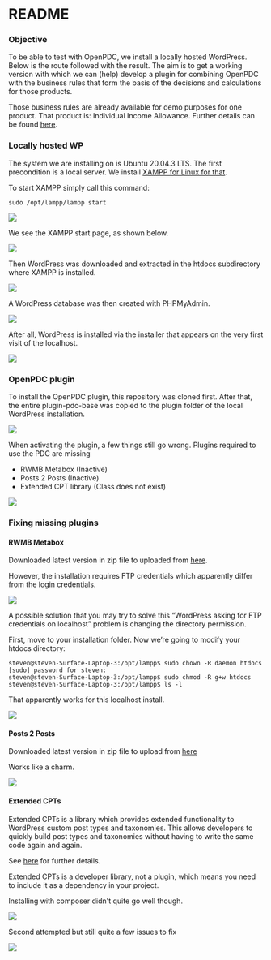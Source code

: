 # README

### Objective

To be able to test with OpenPDC, we install a locally hosted WordPress. Below is the route followed with the result. The aim is to get a working version with which we can (help) develop a plugin for combining OpenPDC with the business rules that form the basis of the decisions and calculations for those products.

Those business rules are already available for demo purposes for one product. That product is: Individual Income Allowance. Further details can be found [here](https://commonground.gitlab.io/virtueel-inkomstenloket/regels/).

### Locally hosted WP

The system we are installing on is Ubuntu 20.04.3 LTS. The first precondition is a local server. We install [XAMPP for Linux for that](https://www.apachefriends.org/download.html).

To start XAMPP simply call this command:
```
sudo /opt/lampp/lampp start
```
![](./images/xampp-start.png)

We see the XAMPP start page, as shown below.

![](./images/xampp-dashboard.png)

Then WordPress was downloaded and extracted in the htdocs subdirectory where XAMPP is installed.

![](./images/htdocs-ls.png)

A WordPress database was then created with PHPMyAdmin.

![](./images/phpmyadmin.png)

After all, WordPress is installed via the installer that appears on the very first visit of the localhost.

![](./images/localhostWPsite.png)

### OpenPDC plugin

To install the OpenPDC plugin, this repository was cloned first.
After that, the entire plugin-pdc-base was copied to the plugin folder of the local WordPress installation.

![](./images/pdc-base.png)

When activating the plugin, a few things still go wrong. Plugins required to use the PDC are missing

* RWMB Metabox (Inactive)
* Posts 2 Posts (Inactive)
* Extended CPT library (Class does not exist)

![](./images/plugins-missing.png)

### Fixing missing plugins

#### RWMB Metabox

Downloaded latest version in zip file to uploaded from [here](https://wordpress.org/plugins/meta-box/).

However, the installation requires FTP credentials which apparently differ from the login credentials.

![](./images/ftp-credentials-missing.png)

A possible solution that you may try to solve this “WordPress asking for FTP credentials on localhost” problem is changing the directory permission.

First, move to your installation folder. Now we’re going to modify your htdocs directory:
```
steven@steven-Surface-Laptop-3:/opt/lampp$ sudo chown -R daemon htdocs
[sudo] password for steven: 
steven@steven-Surface-Laptop-3:/opt/lampp$ sudo chmod -R g+w htdocs
steven@steven-Surface-Laptop-3:/opt/lampp$ ls -l
```

That apparently works for this localhost install.

![](./images/metaboxinstalled.png)

#### Posts 2 Posts

Downloaded latest version in zip file to upload from [here](https://wordpress.org/plugins/posts-to-posts/)

Works like a charm.

![](./images/posts2postsinstalled.png)

#### Extended CPTs

Extended CPTs is a library which provides extended functionality to WordPress custom post types and taxonomies. This allows developers to quickly build post types and taxonomies without having to write the same code again and again.

See [here](https://github.com/johnbillion/extended-cpts) for further details.

Extended CPTs is a developer library, not a plugin, which means you need to include it as a dependency in your project.

Installing with composer didn't quite go well though.

![](./images/extended-cpts-install-failed.png)

Second attempted but still quite a few issues to fix

![](./images/extended-cpts-intall-failed-2.png)
